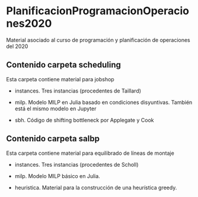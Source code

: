 # PlanificacionProgramacionOperaciones2020
Material asociado al curso de programación y planificación de operaciones del 2020

## Contenido carpeta scheduling

Esta carpeta contiene material para jobshop

- instances. Tres instancias (procedentes de Taillard)

- milp. Modelo MILP en Julia basado en condiciones disyuntivas. También está el mismo modelo en Jupyter

- sbh. Código de shifting bottleneck por Applegate y Cook 

## Contenido carpeta salbp 

Esta carpeta contiene material para equilibrado de líneas de montaje

- instances. Tres instancias (procedentes de Scholl)

- milp. Modelo MILP básico en Julia.

- heuristica. Material para la construcción de una heurística greedy.
